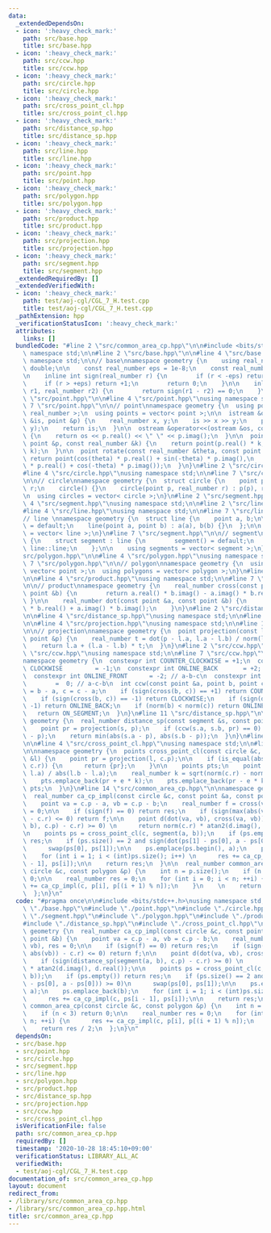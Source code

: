 ```yaml
---
data:
  _extendedDependsOn:
  - icon: ':heavy_check_mark:'
    path: src/base.hpp
    title: src/base.hpp
  - icon: ':heavy_check_mark:'
    path: src/ccw.hpp
    title: src/ccw.hpp
  - icon: ':heavy_check_mark:'
    path: src/circle.hpp
    title: src/circle.hpp
  - icon: ':heavy_check_mark:'
    path: src/cross_point_cl.hpp
    title: src/cross_point_cl.hpp
  - icon: ':heavy_check_mark:'
    path: src/distance_sp.hpp
    title: src/distance_sp.hpp
  - icon: ':heavy_check_mark:'
    path: src/line.hpp
    title: src/line.hpp
  - icon: ':heavy_check_mark:'
    path: src/point.hpp
    title: src/point.hpp
  - icon: ':heavy_check_mark:'
    path: src/polygon.hpp
    title: src/polygon.hpp
  - icon: ':heavy_check_mark:'
    path: src/product.hpp
    title: src/product.hpp
  - icon: ':heavy_check_mark:'
    path: src/projection.hpp
    title: src/projection.hpp
  - icon: ':heavy_check_mark:'
    path: src/segment.hpp
    title: src/segment.hpp
  _extendedRequiredBy: []
  _extendedVerifiedWith:
  - icon: ':heavy_check_mark:'
    path: test/aoj-cgl/CGL_7_H.test.cpp
    title: test/aoj-cgl/CGL_7_H.test.cpp
  _pathExtension: hpp
  _verificationStatusIcon: ':heavy_check_mark:'
  attributes:
    links: []
  bundledCode: "#line 2 \"src/common_area_cp.hpp\"\n\n#include <bits/stdc++.h>\nusing\
    \ namespace std;\n\n#line 2 \"src/base.hpp\"\n\n#line 4 \"src/base.hpp\"\nusing\
    \ namespace std;\n\n// base\nnamespace geometry {\n    using real_number = long\
    \ double;\n\n    const real_number eps = 1e-8;\n    const real_number pi = acos(-1);\n\
    \n    inline int sign(real_number r) {\n        if (r < -eps) return -1;\n   \
    \     if (r > +eps) return +1;\n        return 0;\n    }\n\n    inline bool is_equal(real_number\
    \ r1, real_number r2) {\n        return sign(r1 - r2) == 0;\n    }\n}\n#line 2\
    \ \"src/point.hpp\"\n\n#line 4 \"src/point.hpp\"\nusing namespace std;\n\n#line\
    \ 7 \"src/point.hpp\"\n\n// point\nnamespace geometry {\n  using point = complex<\
    \ real_number >;\n  using points = vector< point >;\n\n  istream &operator>>(istream\
    \ &is, point &p) {\n    real_number x, y;\n    is >> x >> y;\n    p = point(x,\
    \ y);\n    return is;\n  }\n\n  ostream &operator<<(ostream &os, const point &p)\
    \ {\n    return os << p.real() << \" \" << p.imag();\n  }\n\n  point operator*(const\
    \ point &p, const real_number &k) {\n    return point(p.real() * k, p.imag() *\
    \ k);\n  }\n\n  point rotate(const real_number &theta, const point &p) {\n   \
    \ return point(cos(theta) * p.real() + sin(-theta) * p.imag(),\n        sin(theta)\
    \ * p.real() + cos(-theta) * p.imag());\n  }\n}\n#line 2 \"src/circle.hpp\"\n\n\
    #line 4 \"src/circle.hpp\"\nusing namespace std;\n\n#line 7 \"src/circle.hpp\"\
    \n\n// circle\nnamespace geometry {\n  struct circle {\n    point p;\n    real_number\
    \ r;\n    circle() {}\n    circle(point p, real_number r) : p(p), r(r) {}\n  };\n\
    \n  using circles = vector< circle >;\n}\n#line 2 \"src/segment.hpp\"\n\n#line\
    \ 4 \"src/segment.hpp\"\nusing namespace std;\n\n#line 2 \"src/line.hpp\"\n\n\
    #line 4 \"src/line.hpp\"\nusing namespace std;\n\n#line 7 \"src/line.hpp\"\n\n\
    // line \nnamespace geometry {\n  struct line {\n    point a, b;\n\n    line()\
    \ = default;\n    line(point a, point b) : a(a), b(b) {}\n  };\n\n  using lines\
    \ = vector< line >;\n}\n#line 7 \"src/segment.hpp\"\n\n// segment\nnamespace geometry\
    \ {\n    struct segment : line {\n        segment() = default;\n        using\
    \ line::line;\n    };\n\n    using segments = vector< segment >;\n}\n#line 2 \"\
    src/polygon.hpp\"\n\n#line 4 \"src/polygon.hpp\"\nusing namespace std;\n\n#line\
    \ 7 \"src/polygon.hpp\"\n\n// polygon\nnamespace geometry {\n  using polygon =\
    \ vector< point >;\n  using polygons = vector< polygon >;\n}\n#line 2 \"src/product.hpp\"\
    \n\n#line 4 \"src/product.hpp\"\nusing namespace std;\n\n#line 7 \"src/product.hpp\"\
    \n\n// product\nnamespace geometry {\n    real_number cross(const point &a, const\
    \ point &b) {\n        return a.real() * b.imag() - a.imag() * b.real();\n   \
    \ }\n\n    real_number dot(const point &a, const point &b) {\n        return a.real()\
    \ * b.real() + a.imag() * b.imag();\n    }\n}\n#line 2 \"src/distance_sp.hpp\"\
    \n\n#line 4 \"src/distance_sp.hpp\"\nusing namespace std;\n\n#line 2 \"src/projection.hpp\"\
    \n\n#line 4 \"src/projection.hpp\"\nusing namespace std;\n\n#line 10 \"src/projection.hpp\"\
    \n\n// projection\nnamespace geometry {\n  point projection(const line &l, const\
    \ point &p) {\n    real_number t = dot(p - l.a, l.a - l.b) / norm(l.a - l.b);\n\
    \    return l.a + (l.a - l.b) * t;\n  }\n}\n#line 2 \"src/ccw.hpp\"\n\n#line 4\
    \ \"src/ccw.hpp\"\nusing namespace std;\n\n#line 7 \"src/ccw.hpp\"\n\n// ccw\n\
    namespace geometry {\n  constexpr int COUNTER_CLOCKWISE = +1;\n  constexpr int\
    \ CLOCKWISE         = -1;\n  constexpr int ONLINE_BACK       = +2; // c-a-b\n\
    \  constexpr int ONLINE_FRONT      = -2; // a-b-c\n  constexpr int ON_SEGMENT\
    \        =  0; // a-c-b\n  int ccw(const point &a, point b, point c) {\n    b\
    \ = b - a, c = c - a;\n    if (sign(cross(b, c)) == +1) return COUNTER_CLOCKWISE;\n\
    \    if (sign(cross(b, c)) == -1) return CLOCKWISE;\n    if (sign(dot(b, c)) ==\
    \ -1) return ONLINE_BACK;\n    if (norm(b) < norm(c)) return ONLINE_FRONT;\n \
    \   return ON_SEGMENT;\n  }\n}\n#line 11 \"src/distance_sp.hpp\"\n\nnamespace\
    \ geometry {\n  real_number distance_sp(const segment &s, const point &p) {\n\
    \    point pr = projection(s, p);\n    if (ccw(s.a, s.b, pr) == 0) return abs(pr\
    \ - p);\n    return min(abs(s.a - p), abs(s.b - p));\n  }\n}\n#line 2 \"src/cross_point_cl.hpp\"\
    \n\n#line 4 \"src/cross_point_cl.hpp\"\nusing namespace std;\n\n#line 11 \"src/cross_point_cl.hpp\"\
    \n\nnamespace geometry {\n  points cross_point_cl(const circle &c, const line\
    \ &l) {\n    point pr = projection(l, c.p);\n\n    if (is_equal(abs(pr - c.p),\
    \ c.r)) {\n      return {pr};\n    }\n\n    points pts;\n    point e = (l.b -\
    \ l.a) / abs(l.b - l.a);\n    real_number k = sqrt(norm(c.r) - norm(pr - c.p));\n\
    \    pts.emplace_back(pr + e * k);\n    pts.emplace_back(pr - e * k);\n    return\
    \ pts;\n  }\n}\n#line 14 \"src/common_area_cp.hpp\"\n\nnamespace geometry {\n\
    \  real_number ca_cp_impl(const circle &c, const point &a, const point &b) {\n\
    \    point va = c.p - a, vb = c.p - b;\n    real_number f = cross(va, vb), res\
    \ = 0;\n\n    if (sign(f) == 0) return res;\n    if (sign(max(abs(va), abs(vb))\
    \ - c.r) <= 0) return f;\n\n    point d(dot(va, vb), cross(va, vb));\n    if (sign(distance_sp(segment(a,\
    \ b), c.p) - c.r) >= 0) \n      return norm(c.r) * atan2(d.imag(), d.real());\n\
    \n    points ps = cross_point_cl(c, segment(a, b));\n    if (ps.empty()) return\
    \ res;\n    if (ps.size() == 2 and sign(dot(ps[1] - ps[0], a - ps[0])) >= 0)\n\
    \      swap(ps[0], ps[1]);\n\n    ps.emplace(ps.begin(), a);\n    ps.emplace_back(b);\n\
    \    for (int i = 1; i < (int)ps.size(); i++) \n      res += ca_cp_impl(c, ps[i\
    \ - 1], ps[i]);\n\n    return res;\n  }\n\n  real_number common_area_cp(const\
    \ circle &c, const polygon &p) {\n    int n = p.size();\n    if (n < 3) return\
    \ 0;\n\n    real_number res = 0;\n    for (int i = 0; i < n; ++i) {\n      res\
    \ += ca_cp_impl(c, p[i], p[(i + 1) % n]);\n    }\n    \n    return res / 2;\n\
    \  };\n}\n"
  code: "#pragma once\n\n#include <bits/stdc++.h>\nusing namespace std;\n\n#include\
    \ \"./base.hpp\"\n#include \"./point.hpp\"\n#include \"./circle.hpp\"\n#include\
    \ \"./segment.hpp\"\n#include \"./polygon.hpp\"\n#include \"./product.hpp\"\n\
    #include \"./distance_sp.hpp\"\n#include \"./cross_point_cl.hpp\"\n\nnamespace\
    \ geometry {\n  real_number ca_cp_impl(const circle &c, const point &a, const\
    \ point &b) {\n    point va = c.p - a, vb = c.p - b;\n    real_number f = cross(va,\
    \ vb), res = 0;\n\n    if (sign(f) == 0) return res;\n    if (sign(max(abs(va),\
    \ abs(vb)) - c.r) <= 0) return f;\n\n    point d(dot(va, vb), cross(va, vb));\n\
    \    if (sign(distance_sp(segment(a, b), c.p) - c.r) >= 0) \n      return norm(c.r)\
    \ * atan2(d.imag(), d.real());\n\n    points ps = cross_point_cl(c, segment(a,\
    \ b));\n    if (ps.empty()) return res;\n    if (ps.size() == 2 and sign(dot(ps[1]\
    \ - ps[0], a - ps[0])) >= 0)\n      swap(ps[0], ps[1]);\n\n    ps.emplace(ps.begin(),\
    \ a);\n    ps.emplace_back(b);\n    for (int i = 1; i < (int)ps.size(); i++) \n\
    \      res += ca_cp_impl(c, ps[i - 1], ps[i]);\n\n    return res;\n  }\n\n  real_number\
    \ common_area_cp(const circle &c, const polygon &p) {\n    int n = p.size();\n\
    \    if (n < 3) return 0;\n\n    real_number res = 0;\n    for (int i = 0; i <\
    \ n; ++i) {\n      res += ca_cp_impl(c, p[i], p[(i + 1) % n]);\n    }\n    \n\
    \    return res / 2;\n  };\n}\n"
  dependsOn:
  - src/base.hpp
  - src/point.hpp
  - src/circle.hpp
  - src/segment.hpp
  - src/line.hpp
  - src/polygon.hpp
  - src/product.hpp
  - src/distance_sp.hpp
  - src/projection.hpp
  - src/ccw.hpp
  - src/cross_point_cl.hpp
  isVerificationFile: false
  path: src/common_area_cp.hpp
  requiredBy: []
  timestamp: '2020-10-28 18:45:10+09:00'
  verificationStatus: LIBRARY_ALL_AC
  verifiedWith:
  - test/aoj-cgl/CGL_7_H.test.cpp
documentation_of: src/common_area_cp.hpp
layout: document
redirect_from:
- /library/src/common_area_cp.hpp
- /library/src/common_area_cp.hpp.html
title: src/common_area_cp.hpp
---
```

